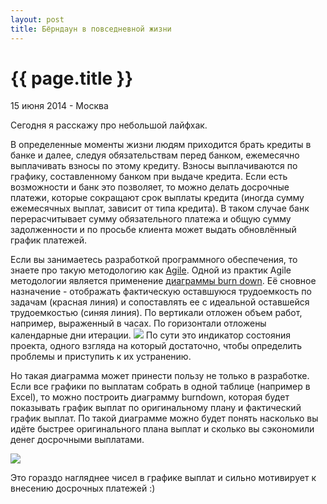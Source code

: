 ```yaml
---
layout: post
title: Бёрндаун в повседневной жизни
---
```


{{ page.title }}
================

<p class="meta">15 июня 2014 - Москва</p>

Сегодня я расскажу про небольшой лайфхак.

В определенные моменты жизни людям приходится брать кредиты в банке
и далее, следуя обязательствам перед банком, ежемесячно выплачивать взносы по этому кредиту.
Взносы выплачиваются по графику, составленному банком при выдаче кредита.
Если есть возможности и банк это позволяет, то можно делать досрочные платежи,
которые сокращают срок выплаты кредита (иногда сумму ежемесячных выплат, зависит от типа кредита).
В таком случае банк перерасчитывает сумму обязательного платежа и общую сумму задолженности
и по просьбе клиента может выдать обновлённый график платежей.

Если вы занимаетесь разработкой программного обеспечения, то знаете про такую
методологию как [Agile](https://en.wikipedia.org/wiki/Agile_software_development).
Одной из практик Agile методологии является применение [диаграммы burn down](https://en.wikipedia.org/wiki/Burn_down_chart).
Её сновное назначение - отображать фактическую оставшуюся трудоемкость
по задачам (красная линия) и сопоставлять ее с идеальной оставшейся трудоемкостью
(синяя линия). По вертикали отложен объем работ, например, выраженный в часах.
По горизонтали отложены календарные дни итерации.
<img src="https://upload.wikimedia.org/wikipedia/commons/8/8c/Burn_down_chart.png">
По сути это индикатор состояния проекта, одного взгляда на который достаточно, чтобы определить
проблемы и приступить к их устранению.

Но такая диаграмма может принести пользу не только в разработке.
Если все графики по выплатам собрать в одной таблице (например в Excel),
то можно построить диаграмму burndown, которая будет показывать график выплат
по оригинальному плану и фактический график выплат. По такой диаграмме
можно будет понять насколько вы идёте быстрее оригинального плана выплат и
сколько вы сэкономили денег досрочными выплатами.

<img src="http://blog.bronevichok.ru/images/burndown.png">

Это гораздо нагляднее чисел в графике выплат и сильно мотивирует к внесению досрочных платежей :)
